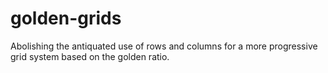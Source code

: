 # golden-grids
Abolishing the antiquated use of rows and columns for a more progressive grid system based on the golden ratio.
